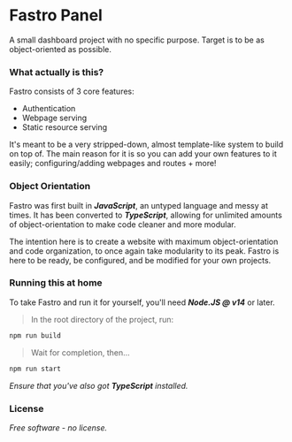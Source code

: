 # Fastro Panel
A small dashboard project with no specific purpose. Target is to be as object-oriented as possible.

### What actually is this?
Fastro consists of 3 core features:
- Authentication
- Webpage serving
- Static resource serving

It's meant to be a very stripped-down, almost template-like system to build on top of.
The main reason for it is so you can add your own features to it easily; configuring/adding webpages and routes + more!

### Object Orientation
Fastro was first built in **_JavaScript_**, an untyped language and messy at times.
It has been converted to **_TypeScript_**, allowing for unlimited amounts of object-orientation to make code cleaner and more modular.

The intention here is to create a website with maximum object-orientation and code organization, to once again take modularity to its peak.
Fastro is here to be ready, be configured, and be modified for your own projects.

### Running this at home
To take Fastro and run it for yourself, you'll need **_Node.JS @ v14_** or later.
> In the root directory of the project, run:
```css
npm run build
```
> Wait for completion, then...
```css
npm run start
```
_Ensure that you've also got **TypeScript** installed._

### License
_Free software - no license._